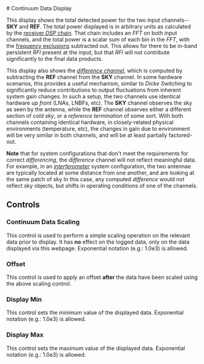 <title>Continuum Data Display</title>
# Continuum Data Display

This display shows the total detected power for the two input channels--**SKY** and **REF**. The total power displayed
is in arbitrary units as calculated by the [receiver *DSP* chain](/Documents/receiver-description.html).  That chain includes an *FFT* on both input channels,
and the total power is a scalar sum of each bin in the *FFT*, with the [frequency exclusions](/Documents/exclusions.html)
subtracted out. This allows for there to be in-band persistent *RFI* present at the input, but that *RFI* will not contribute
significantly to the final data products.

This display also shows the [*difference channel*](/Documents/differential.html), which is computed by subtracting
the **REF** channel from the **SKY**
channel. In some hardware scenarios, this provides a useful mechanism, similar to *Dicke Switching* to significantly
reduce contributions to output fluctuations from inherent system gain changes.   In such a setup, the two channels
use identical hardware *up front* (LNAs, LNBFs, etc).  The **SKY** channel observes the sky as seen by the antenna, while
the **REF** channel observes either a different section of *cold sky*, or a *reference termination* of some sort.  With
both channels containing identical hardware, in closely-related physical environments (temperature, etc), the changes
in gain due to environment will be very similar in both channels, and will be at least partially factored-out.

**Note** that for system configurations that don't meet the requirements for correct *differencing*, the *difference* channel
will not reflect meaningful data.  For example, in an [*interferometer*](/Documents/interferometer.html) system configuration,
the two antennae are typically located at some distance from one another, and are looking at the same patch of sky
In this case, any computed *difference* would not reflect sky objects, but shifts in operating conditions of one of the channels.

## Controls
### Continuum Data Scaling

This control is used to perform a simple scaling operation on the relevant data prior to display.  It has **no** effect
on the logged data, only on the data displayed via this webpage.  Exponential notation (e.g.: 1.0e3) is allowed.

### Offset

This control is used to apply an offset **after** the data have been scaled using the above 
scaling control.

### Display Min

This control sets the minimum value of the displayed data.
Exponential notation (e.g.: 1.0e3) is allowed.

### Display Max

This control sets the maximum value of the displayed data.
Exponential notation (e.g.: 1.0e3) is allowed.
